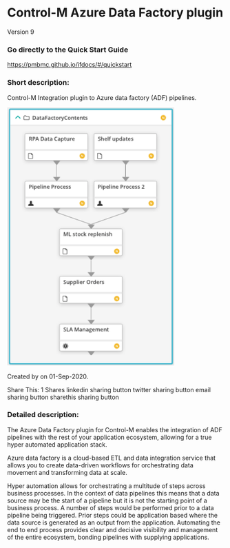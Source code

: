 # Control-M Azure Data Factory plugin
Version 9

### Go directly to the Quick Start Guide
https://pmbmc.github.io/ifdocs/#/quickstart

### Short description:
Control-M Integration plugin to Azure data factory (ADF) pipelines.

![workflow](./images/pipelineworkflow.png)

Created by  on 01-Sep-2020.

Share This:
1
Shares
linkedin sharing button twitter sharing button email sharing button sharethis sharing button
 
### Detailed description:

The Azure Data Factory plugin for Control-M enables the integration of ADF pipelines with the rest of your application 
ecosystem, allowing for a true hyper automated application stack.

Azure data factory is a cloud-based ETL and data integration service that allows you to create data-driven workflows 
for orchestrating data movement and transforming data at scale.

Hyper automation allows for orchestrating a multitude of steps across business processes. In the context of data pipelines
this means that a data source may be the start of a pipeline but it is not the starting point of a business process.
A number of steps would be performed prior to a data pipeline being triggered. Prior steps could be application based where the data 
source is generated as an output from the application. Automating the end to end process provides clear and decisive 
visibility and management of the entire ecosystem, bonding pipelines with supplying applications.



 

